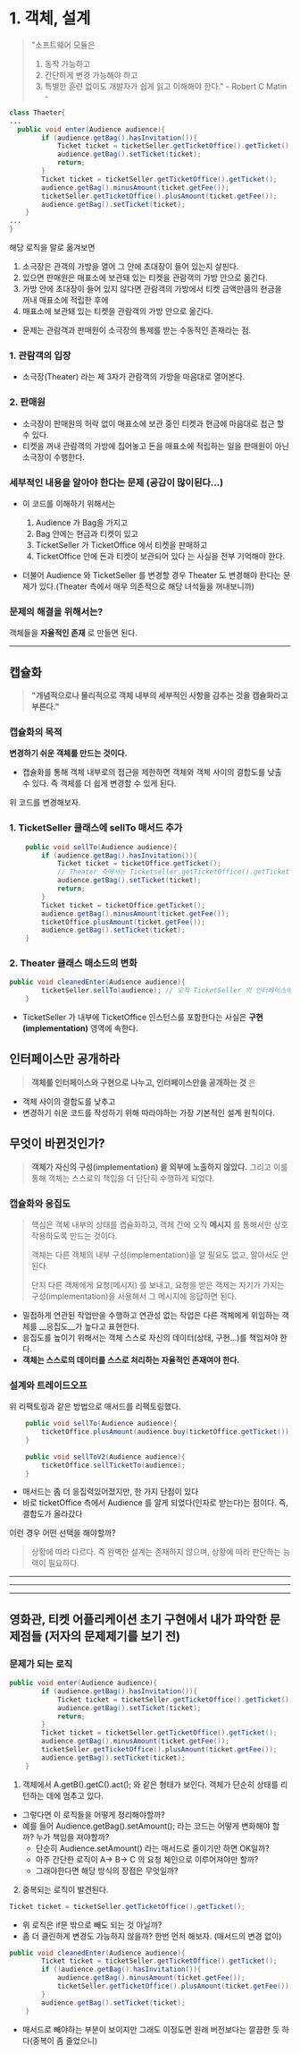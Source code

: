 # 1. 객체, 설계

> "소프트웨어 모듈은
> 1. 동작 가능하고 
> 2. 간단하게 변경 가능해야 하고 
> 3. 특별한 훈련 없이도 개발자가 쉽게 읽고 이해해야 한다." - Robert C Matin -

```java
class Thaeter{
...
  public void enter(Audience audience){
        if (audience.getBag().hasInvitation()){
            Ticket ticket = ticketSeller.getTicketOffice().getTicket();
            audience.getBag().setTicket(ticket);
            return;
        }
        Ticket ticket = ticketSeller.getTicketOffice().getTicket();
        audience.getBag().minusAmount(ticket.getFee());
        ticketSeller.getTicketOffice().plusAmount(ticket.getFee());
        audience.getBag().setTicket(ticket);
    }
...
}
```

해당 로직을 말로 옮겨보면

1. 소극장은 관객의 가방을 열어 그 안에 초대장이 들어 있는지 살핀다.
2. 있으면 판매원은 매표소에 보관돼 있는 티켓을 관람객의 가방 안으로 옮긴다.
3. 가방 안에 초대장이 들어 있지 않다면 관람객의 가방에서 티켓 금액만큼의 현금을 꺼내 매표소에 적립한 후에
4. 매표소에 보관돼 있는 티켓을 관람객의 가방 안으로 옮긴다.

- 문제는 관람객과 판매원이 소극장의 통제를 받는 수동적인 존재라는 점.

### 1. 관람객의 입장
- 소극장(Theater) 라는 제 3자가 관람객의 가방을 마음대로 열어본다.

### 2. 판매원
- 소극장이 판매원의 허락 없이 매표소에 보관 중인 티켓과 현금에 마음대로 접근 할 수 있다.
- 티켓을 꺼내 관람객의 가방에 집어놓고 돈을 매표소에 적립하는 일을 판매원이 아닌 소극장이 수행한다.

### 세부적인 내용을 알아야 한다는 문제 (공감이 많이된다...)
- 이 코드를 이해하기 위해서는
  1. Audience 가 Bag을 가지고
  2. Bag 안에는 현금과 티켓이 있고
  3. TicketSeller 가 TicketOffice 에서 티켓을 판매하고
  4. TicketOffice 안에 돈과 티켓이 보관되어 있다
     는 사실을 전부 기억해야 한다.

- 더불어 Audience 와 TicketSeller 를 변경할 경우 Theater 도 변경해야 한다는 문제가 있다.(Theater 측에서 매우 의존적으로 해당 녀석들을 꺼내보니까)


### 문제의 해결을 위해서는?

객체들을 __자율적인 존재__ 로 만들면 된다.

---

## 캡슐화

> __"개념적으로나 물리적으로 객체 내부의 세부적인 사항을 감추는 것을 캡슐화라고 부른다."__

### 캡슐화의 목적

__변경하기 쉬운 객체를 만드는 것이다.__

- 캡슐화를 통해 객체 내부로의 접근을 제한하면 객체와 객체 사이의 결합도를 낮출 수 있다. 즉 객체를 더 쉽게 변경할 수 있게 된다.

위 코드를 변경해보자.

### 1. TicketSeller 클래스에 sellTo 매서드 추가

```java
    public void sellTo(Audience audience){
        if (audience.getBag().hasInvitation()){
            Ticket ticket = ticketOffice.getTicket();
            // Theater 측에서는 Ticketseller.getTicketOffice().getTicket() 형태였다.
            audience.getBag().setTicket(ticket);
            return;
        }
        Ticket ticket = ticketOffice.getTicket();
        audience.getBag().minusAmount(ticket.getFee());
        ticketOffice.plusAmount(ticket.getFee());
        audience.getBag().setTicket(ticket);
    }
```

### 2. Theater 클래스 매소드의 변화

```java
public void cleanedEnter(Audience audience){
        ticketSeller.sellTo(audience); // 오직 TicketSeller 의 인터페이스에 의존한다.
    }
```

- TicketSeller 가 내부에 TicketOffice 인스턴스를 포함한다는 사실은 __구현(implementation)__ 영역에 속한다.


## 인터페이스만 공개하라

> __객체를 인터페이스와 구현으로 나누고, 인터페이스만을 공개하는 것__ 은
- 객체 사이의 결합도를 낮추고
- 변경하기 쉬운 코드를 작성하기 위해
  따라야하는 가장 기본적인 설계 원칙이다.

## 무엇이 바뀐것인가?

> __객체가 자신의 구성(implementation) 을 외부에 노출하지 않았다.__ 그리고 이를 통해 객체는 스스로의 책임을 더 단단히 수행하게 되었다.

### 캡슐화와 응집도

> 핵심은 객체 내부의 상태를 캡슐화하고, 객체 간에 오직 __메시지__ 를 통해서만 상호작용하도록 만드는 것이다.
>
> 객체는 다른 객체의 내부 구성(implementation)을 알 필요도 없고, 알아서도 안된다.
>
> 단지 다른 객체에게 요청(메시지) 를 보내고, 요청을 받은 객체는 자기가 가지는 구성(implementation)을 사용해서 그 메시지에 응답하면 된다.


- 밀접하게 연관된 작업만을 수행하고 연관성 없는 작업은 다른 객체에게 위임하는 객체를 __응집도__가 높다고 표현한다.
- 응집도를 높이기 위해서는 객체 스스로 자신의 데이터(상태, 구현...)를 책임져야 한다.
- __객체는 스스로의 데이터를 스스로 처리하는 자율적인 존재여야 한다.__

### 설계와 트레이드오프

위 리팩토링과 같은 방법으로 매서드를 리팩토링했다.

```java
    public void sellTo(Audience audience){
        ticketOffice.plusAmount(audience.buy(ticketOffice.getTicket()));
    }
    
    public void sellToV2(Audience audience){
        ticketOffice.sellTicketTo(audience);
    }
```

- 매서드는 좀 더 응집력있어졌지만, 한 가지 단점이 있다
- 바로 ticketOffice 측에서 Audience 를 알게 되었다(인자로 받는다)는 점이다. 즉, 결합도가 올라갔다

이런 경우 어떤 선택을 해야할까?

> 상황에 따라 다르다. 즉 완벽한 설계는 존재하지 않으며, 상황에 따라 판단하는 능력이 필요하다.

---



---


---

## 영화관, 티켓 어플리케이션 초기 구현에서 내가 파악한 문제점들 (저자의 문제제기를 보기 전)

### 문제가 되는 로직

```java
public void enter(Audience audience){
        if (audience.getBag().hasInvitation()){
            Ticket ticket = ticketSeller.getTicketOffice().getTicket();
            audience.getBag().setTicket(ticket);
            return;
        }
        Ticket ticket = ticketSeller.getTicketOffice().getTicket();
        audience.getBag().minusAmount(ticket.getFee());
        ticketSeller.getTicketOffice().plusAmount(ticket.getFee());
        audience.getBag().setTicket(ticket);
    }
```

1. 객체에서 A.getB().getC().act(); 와 같은 형태가 보인다. 객체가 단순히 상태를 리턴하는 데에 멈추고 있다.
- 그렇다면 이 로직들을 어떻게 정리해야할까?
- 예를 들어 Audience.getBag().setAmount(); 라는 코드는 어떻게 변화해야 할까? 누가 책임을 져야할까?
    - 단순히 Audience.setAmount() 라는 매서드로 줄이기만 하면 OK일까?
    - 아주 간단한 로직이 A-> B-> C 의 요청 체인으로 이루어져야만 할까?
    - 그래야한다면 해당 방식의 장점은 무엇일까?

2. 중복되는 로직이 발견된다.
```java
Ticket ticket = ticketSeller.getTicketOffice().getTicket();
```
- 위 로직은 if문 밖으로 빼도 되는 것 아닐까?
- 좀 더 클린하게 변경도 가능하지 않을까? 한번 먼저 해보자. (매서드의 변경 없이)

```java
public void cleanedEnter(Audience audience){
        Ticket ticket = ticketSeller.getTicketOffice().getTicket();
        if (!audience.getBag().hasInvitation()){
            audience.getBag().minusAmount(ticket.getFee());
            ticketSeller.getTicketOffice().plusAmount(ticket.getFee());
        }
        audience.getBag().setTicket(ticket);
    }
```

- 매서드로 빼야하는 부분이 보이지만 그래도 이정도면 원래 버전보다는 깔끔한 듯 하다(중복이 좀 줄었으니)
